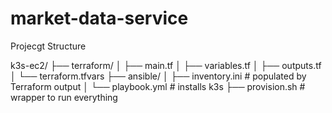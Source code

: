 # market-data-service

Projecgt Structure

k3s-ec2/
├── terraform/
│   ├── main.tf
│   ├── variables.tf
│   ├── outputs.tf
│   └── terraform.tfvars
├── ansible/
│   ├── inventory.ini        # populated by Terraform output
│   └── playbook.yml         # installs k3s
├── provision.sh             # wrapper to run everything
